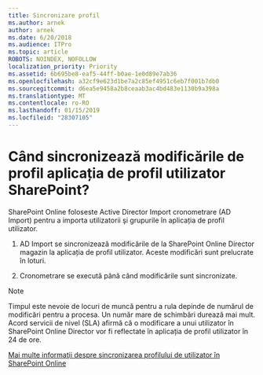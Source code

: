 ```yaml
---
title: Sincronizare profil
ms.author: arnek
author: arnek
ms.date: 6/20/2018
ms.audience: ITPro
ms.topic: article
ROBOTS: NOINDEX, NOFOLLOW
localization_priority: Priority
ms.assetid: 6b695be8-eaf5-44ff-b0ae-1e0d89e7ab36
ms.openlocfilehash: a32cf9e623d1be7a2c85ef4951c6eb7f001b7db0
ms.sourcegitcommit: d6ea5e9458a2b8ceaab3ac4bd483e1130b9a398a
ms.translationtype: MT
ms.contentlocale: ro-RO
ms.lasthandoff: 01/15/2019
ms.locfileid: "28307105"
---
```

# <a name="when-do-my-profile-changes-sync-to-the-sharepoint-user-profile-application"></a>Când sincronizează modificările de profil aplicația de profil utilizator SharePoint?

SharePoint Online foloseste Active Director Import cronometrare (AD Import) pentru a importa utilizatorii şi grupurile în aplicația de profil utilizator. 
  
1. AD Import se sincronizează modificările de la SharePoint Online Director magazin la aplicația de profil utilizator. Aceste modificări sunt prelucrate în loturi.
    
2. Cronometrare se execută până când modificările sunt sincronizate.
    
> [!NOTE]
> Timpul este nevoie de locuri de muncă pentru a rula depinde de numărul de modificări pentru a procesa. Un număr mare de schimbări durează mai mult. Acord servicii de nivel (SLA) afirmă că o modificare a unui utilizator în SharePoint Online Director vor fi reflectate în aplicația de profil utilizator în 24 de ore. 
  
[Mai multe informaţii despre sincronizarea profilului de utilizator în SharePoint Online](https://go.microsoft.com/fwlink/?linkid=875671)
  

